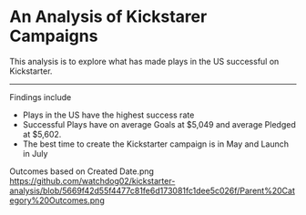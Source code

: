 # An Analysis of Kickstarer Campaigns

This analysis is to explore what has made plays in the US successful on Kickstarter. 

---
Findings include
* Plays in the US have the highest success rate
* Successful Plays have on average Goals at $5,049 and average Pledged at $5,602. 
* The best time to create the Kickstarter campaign is in May and Launch in July

Outcomes based on Created Date.png
https://github.com/watchdog02/kickstarter-analysis/blob/5669f42d55f4477c81fe6d173081fc1dee5c026f/Parent%20Category%20Outcomes.png
